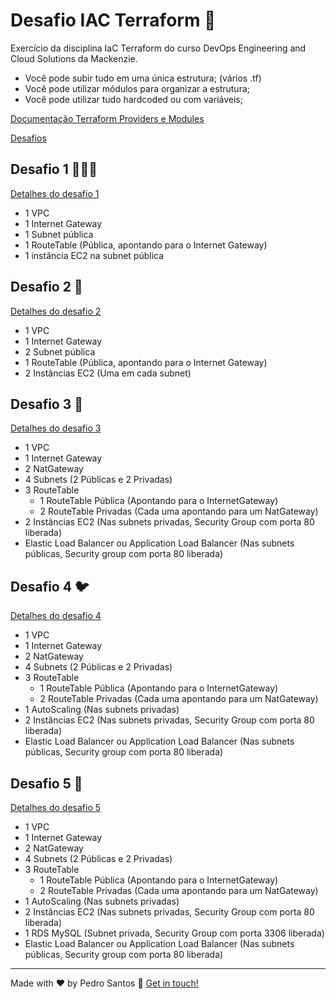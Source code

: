 # Desafio IAC Terraform 📌

Exercício da disciplina IaC Terraform do curso DevOps Engineering and Cloud Solutions da Mackenzie.

* Você pode subir tudo em uma única estrutura; (vários .tf)
* Você pode utilizar módulos para organizar a estrutura;
* Você pode utilizar tudo hardcoded ou com variáveis; 

[Documentação Terraform Providers e Modules](https://registry.terraform.io/)

[Desafios](img/desafios.pdf)

## Desafio 1 👨🏽‍💻

[Detalhes do desafio 1](desafio-01)

* 1 VPC
* 1 Internet Gateway
* 1 Subnet pública
* 1 RouteTable (Pública, apontando para o Internet Gateway)
* 1 instância EC2 na subnet pública

## Desafio 2 📝

[Detalhes do desafio 2](desafio-02)

* 1 VPC
* 1 Internet Gateway
* 2 Subnet pública
* 1 RouteTable (Pública, apontando para o Internet Gateway)
* 2 Instâncias EC2 (Uma em cada subnet)

## Desafio 3 🐍

[Detalhes do desafio 3](desafio-03)

* 1 VPC
* 1 Internet Gateway
* 2 NatGateway
* 4 Subnets (2 Públicas e 2 Privadas)
* 3 RouteTable
    - 1 RouteTable Pública (Apontando para o InternetGateway)
    - 2 RouteTable Privadas (Cada uma apontando para um NatGateway)
* 2 Instâncias EC2 (Nas subnets privadas, Security Group com porta 80 liberada)
* Elastic Load Balancer ou Application Load Balancer (Nas subnets públicas, Security group com porta 80 liberada)

## Desafio 4 🐦

[Detalhes do desafio 4](desafio-04)

* 1 VPC
* 1 Internet Gateway
* 2 NatGateway
* 4 Subnets (2 Públicas e 2 Privadas)
* 3 RouteTable
    - 1 RouteTable Pública (Apontando para o InternetGateway)
    - 2 RouteTable Privadas (Cada uma apontando para um NatGateway)
* 1 AutoScaling (Nas subnets privadas)
* 2 Instâncias EC2 (Nas subnets privadas, Security Group com porta 80 liberada)
* Elastic Load Balancer ou Application Load Balancer (Nas subnets públicas, Security group com porta 80 liberada)

## Desafio 5 🚀

[Detalhes do desafio 5](desafio-05)

* 1 VPC
* 1 Internet Gateway
* 2 NatGateway
* 4 Subnets (2 Públicas e 2 Privadas)
* 3 RouteTable
    - 1 RouteTable Pública (Apontando para o InternetGateway)
    - 2 RouteTable Privadas (Cada uma apontando para um NatGateway)
* 1 AutoScaling (Nas subnets privadas)
* 2 Instâncias EC2 (Nas subnets privadas, Security Group com porta 80 liberada)
* 1 RDS MySQL (Subnet privada, Security Group com porta 3306 liberada)
* Elastic Load Balancer ou Application Load Balancer (Nas subnets públicas, Security group com porta 80 liberada)

---

Made with ♥ by Pedro Santos :wave: [Get in touch!](https://www.linkedin.com/in/santospedroh/)
